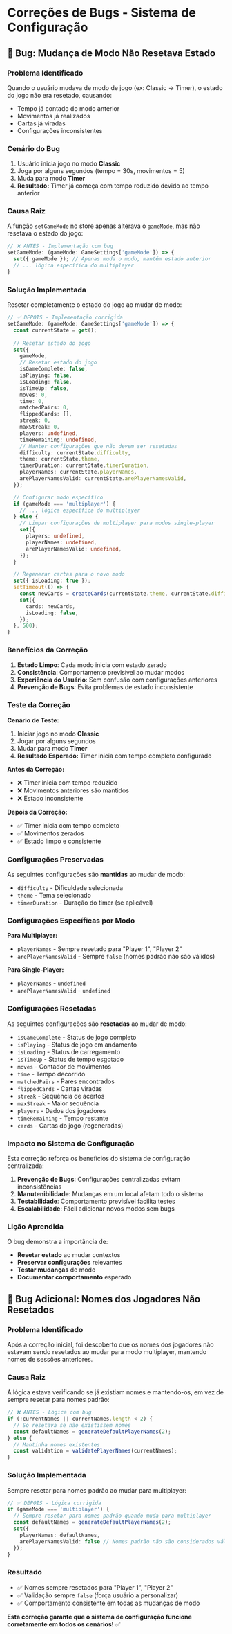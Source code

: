 # Correções de Bugs - Sistema de Configuração

## 🐛 **Bug: Mudança de Modo Não Resetava Estado**

### **Problema Identificado**

Quando o usuário mudava de modo de jogo (ex: Classic → Timer), o estado do jogo não era resetado, causando:

- Tempo já contado do modo anterior
- Movimentos já realizados
- Cartas já viradas
- Configurações inconsistentes

### **Cenário do Bug**

1. Usuário inicia jogo no modo **Classic**
2. Joga por alguns segundos (tempo = 30s, movimentos = 5)
3. Muda para modo **Timer**
4. **Resultado:** Timer já começa com tempo reduzido devido ao tempo anterior

### **Causa Raiz**

A função `setGameMode` no store apenas alterava o `gameMode`, mas não resetava o estado do jogo:

```typescript
// ❌ ANTES - Implementação com bug
setGameMode: (gameMode: GameSettings['gameMode']) => {
  set({ gameMode }); // Apenas muda o modo, mantém estado anterior
  // ... lógica específica do multiplayer
}
```

### **Solução Implementada**

Resetar completamente o estado do jogo ao mudar de modo:

```typescript
// ✅ DEPOIS - Implementação corrigida
setGameMode: (gameMode: GameSettings['gameMode']) => {
  const currentState = get();
  
  // Resetar estado do jogo
  set({
    gameMode,
    // Resetar estado do jogo
    isGameComplete: false,
    isPlaying: false,
    isLoading: false,
    isTimeUp: false,
    moves: 0,
    time: 0,
    matchedPairs: 0,
    flippedCards: [],
    streak: 0,
    maxStreak: 0,
    players: undefined,
    timeRemaining: undefined,
    // Manter configurações que não devem ser resetadas
    difficulty: currentState.difficulty,
    theme: currentState.theme,
    timerDuration: currentState.timerDuration,
    playerNames: currentState.playerNames,
    arePlayerNamesValid: currentState.arePlayerNamesValid,
  });

  // Configurar modo específico
  if (gameMode === 'multiplayer') {
    // ... lógica específica do multiplayer
  } else {
    // Limpar configurações de multiplayer para modos single-player
    set({
      players: undefined,
      playerNames: undefined,
      arePlayerNamesValid: undefined,
    });
  }

  // Regenerar cartas para o novo modo
  set({ isLoading: true });
  setTimeout(() => {
    const newCards = createCards(currentState.theme, currentState.difficulty);
    set({
      cards: newCards,
      isLoading: false,
    });
  }, 500);
}
```

### **Benefícios da Correção**

1. **Estado Limpo**: Cada modo inicia com estado zerado
2. **Consistência**: Comportamento previsível ao mudar modos
3. **Experiência do Usuário**: Sem confusão com configurações anteriores
4. **Prevenção de Bugs**: Evita problemas de estado inconsistente

### **Teste da Correção**

**Cenário de Teste:**

1. Iniciar jogo no modo **Classic**
2. Jogar por alguns segundos
3. Mudar para modo **Timer**
4. **Resultado Esperado:** Timer inicia com tempo completo configurado

**Antes da Correção:**

- ❌ Timer inicia com tempo reduzido
- ❌ Movimentos anteriores são mantidos
- ❌ Estado inconsistente

**Depois da Correção:**

- ✅ Timer inicia com tempo completo
- ✅ Movimentos zerados
- ✅ Estado limpo e consistente

### **Configurações Preservadas**

As seguintes configurações são **mantidas** ao mudar de modo:

- `difficulty` - Dificuldade selecionada
- `theme` - Tema selecionado  
- `timerDuration` - Duração do timer (se aplicável)

### **Configurações Específicas por Modo**

**Para Multiplayer:**

- `playerNames` - Sempre resetado para "Player 1", "Player 2"
- `arePlayerNamesValid` - Sempre `false` (nomes padrão não são válidos)

**Para Single-Player:**

- `playerNames` - `undefined`
- `arePlayerNamesValid` - `undefined`

### **Configurações Resetadas**

As seguintes configurações são **resetadas** ao mudar de modo:

- `isGameComplete` - Status de jogo completo
- `isPlaying` - Status de jogo em andamento
- `isLoading` - Status de carregamento
- `isTimeUp` - Status de tempo esgotado
- `moves` - Contador de movimentos
- `time` - Tempo decorrido
- `matchedPairs` - Pares encontrados
- `flippedCards` - Cartas viradas
- `streak` - Sequência de acertos
- `maxStreak` - Maior sequência
- `players` - Dados dos jogadores
- `timeRemaining` - Tempo restante
- `cards` - Cartas do jogo (regeneradas)

### **Impacto no Sistema de Configuração**

Esta correção reforça os benefícios do sistema de configuração centralizada:

1. **Prevenção de Bugs**: Configurações centralizadas evitam inconsistências
2. **Manutenibilidade**: Mudanças em um local afetam todo o sistema
3. **Testabilidade**: Comportamento previsível facilita testes
4. **Escalabilidade**: Fácil adicionar novos modos sem bugs

### **Lição Aprendida**

O bug demonstra a importância de:

- **Resetar estado** ao mudar contextos
- **Preservar configurações** relevantes
- **Testar mudanças** de modo
- **Documentar comportamento** esperado

## 🐛 **Bug Adicional: Nomes dos Jogadores Não Resetados**

### **Problema Identificado**

Após a correção inicial, foi descoberto que os nomes dos jogadores não estavam sendo resetados ao mudar para modo multiplayer, mantendo nomes de sessões anteriores.

### **Causa Raiz**

A lógica estava verificando se já existiam nomes e mantendo-os, em vez de sempre resetar para nomes padrão:

```typescript
// ❌ ANTES - Lógica com bug
if (!currentNames || currentNames.length < 2) {
  // Só resetava se não existissem nomes
  const defaultNames = generateDefaultPlayerNames(2);
} else {
  // Mantinha nomes existentes
  const validation = validatePlayerNames(currentNames);
}
```

### **Solução Implementada**

Sempre resetar para nomes padrão ao mudar para multiplayer:

```typescript
// ✅ DEPOIS - Lógica corrigida
if (gameMode === 'multiplayer') {
  // Sempre resetar para nomes padrão quando muda para multiplayer
  const defaultNames = generateDefaultPlayerNames(2);
  set({
    playerNames: defaultNames,
    arePlayerNamesValid: false // Nomes padrão não são considerados válidos
  });
}
```

### **Resultado**

- ✅ Nomes sempre resetados para "Player 1", "Player 2"
- ✅ Validação sempre `false` (força usuário a personalizar)
- ✅ Comportamento consistente em todas as mudanças de modo

**Esta correção garante que o sistema de configuração funcione corretamente em todos os cenários!** ✅
